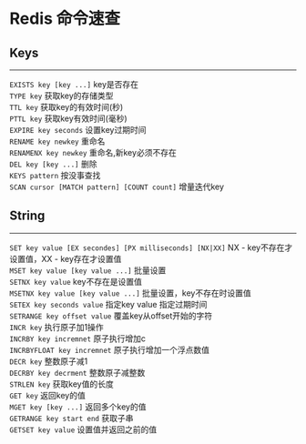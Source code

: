 # Redis 命令速查

## Keys
---
`EXISTS key [key ...]` key是否存在    
`TYPE key` 获取key的存储类型  
`TTL key` 获取key的有效时间(秒)  
`PTTL key` 获取key有效时间(毫秒)  
`EXPIRE key seconds` 设置key过期时间  
`RENAME key newkey` 重命名  
`RENAMENX key newkey` 重命名,新key必须不存在  
`DEL key [key ...]`  删除  
`KEYS pattern` 按没事查找  
`SCAN cursor [MATCH pattern] [COUNT count]` 增量迭代key  

## String
---
`SET key value [EX secondes] [PX milliseconds] [NX|XX]` NX - key不存在才设置值，XX - key存在才设置值  
`MSET key value [key value ...]` 批量设置  
`SETNX key value` key不存在是设置值    
`MSETNX key value [key value ...]` 批量设置，key不存在时设置值  
`SETEX key seconds value` 指定key value 指定过期时间  
`SETRANGE key offset value`  覆盖key从offset开始的字符  
`INCR key` 执行原子加1操作  
`INCRBY key incremnet` 原子执行增加c  
`INCRBYFLOAT key incremnet` 原子执行增加一个浮点数值  
`DECR key` 整数原子减1  
`DECRBY key decrment` 整数原子减整数  
`STRLEN key`  获取key值的长度  
`GET key` 返回key的值  
`MGET key [key ...]` 返回多个key的值  
`GETRANGE key start end` 获取子串  
`GETSET key value` 设置值并返回之前的值    




